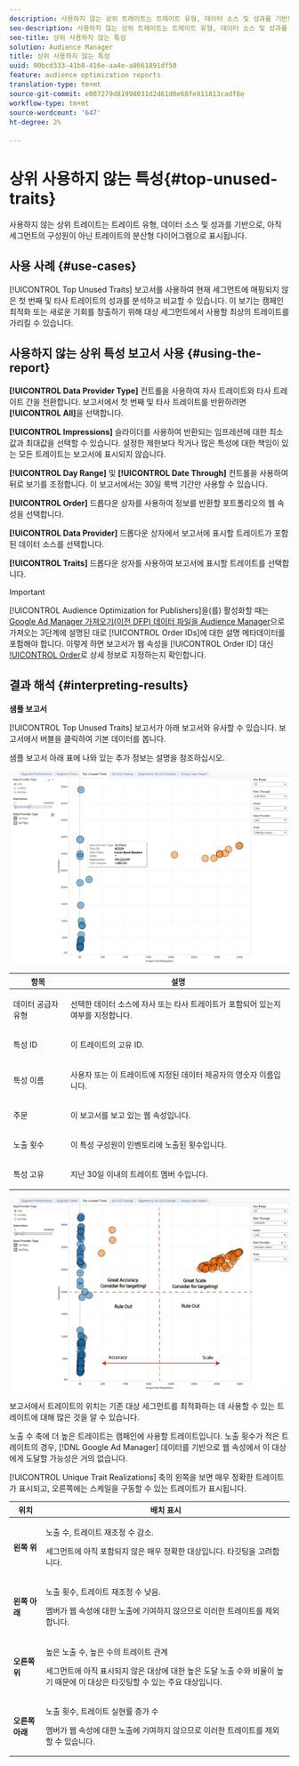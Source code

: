 ```yaml
---
description: 사용하지 않는 상위 트레이트는 트레이트 유형, 데이터 소스 및 성과를 기반으로, 아직 세그먼트의 구성원이 아닌 트레이트의 분산형 다이어그램으로 표시됩니다.
seo-description: 사용하지 않는 상위 트레이트는 트레이트 유형, 데이터 소스 및 성과를 기반으로, 아직 세그먼트의 구성원이 아닌 트레이트의 분산형 다이어그램으로 표시됩니다.
seo-title: 상위 사용하지 않는 특성
solution: Audience Manager
title: 상위 사용하지 않는 특성
uuid: 90bcd333-41b8-416e-aa4e-a8661891df50
feature: audience optimization reports
translation-type: tm+mt
source-git-commit: e007279d81998031d2d61d0e68fe911813cadf8e
workflow-type: tm+mt
source-wordcount: '647'
ht-degree: 2%

---
```



# 상위 사용하지 않는 특성{#top-unused-traits}

사용하지 않는 상위 트레이트는 트레이트 유형, 데이터 소스 및 성과를 기반으로, 아직 세그먼트의 구성원이 아닌 트레이트의 분산형 다이어그램으로 표시됩니다.

## 사용 사례 {#use-cases}

[!UICONTROL Top Unused Traits] 보고서를 사용하여 현재 세그먼트에 매핑되지 않은 첫 번째 및 타사 트레이트의 성과를 분석하고 비교할 수 있습니다. 이 보기는 캠페인 최적화 또는 새로운 기회를 창출하기 위해 대상 세그먼트에서 사용할 최상의 트레이트를 가리킬 수 있습니다.

## 사용하지 않는 상위 특성 보고서 사용 {#using-the-report}

**[!UICONTROL Data Provider Type]** 컨트롤을 사용하여 자사 트레이트와 타사 트레이트 간을 전환합니다. 보고서에서 첫 번째 및 타사 트레이트를 반환하려면 **[!UICONTROL All]**&#x200B;을 선택합니다.

**[!UICONTROL Impressions]** 슬라이더를 사용하여 반환되는 임프레션에 대한 최소값과 최대값을 선택할 수 있습니다. 설정한 제한보다 작거나 많은 특성에 대한 책임이 있는 모든 트레이트는 보고서에 표시되지 않습니다.

**[!UICONTROL Day Range]** 및 **[!UICONTROL Date Through]** 컨트롤을 사용하여 뒤로 보기를 조정합니다. 이 보고서에서는 30일 룩백 기간만 사용할 수 있습니다.

**[!UICONTROL Order]** 드롭다운 상자를 사용하여 정보를 반환할 포트폴리오의 웹 속성을 선택합니다.

**[!UICONTROL Data Provider]** 드롭다운 상자에서 보고서에 표시할 트레이트가 포함된 데이터 소스를 선택합니다.

**[!UICONTROL Traits]** 드롭다운 상자를 사용하여 보고서에 표시할 트레이트를 선택합니다.

>[!IMPORTANT]
>
>[!UICONTROL Audience Optimization for Publishers]을(를) 활성화할 때는 [Google Ad Manager 가져오기(이전 DFP) 데이터 파일을 Audience Manager](../../../reporting/audience-optimization-reports/aor-publishers/import-dfp.md)으로 가져오는 3단계에 설명된 대로 [!UICONTROL Order IDs]에 대한 설명 메타데이터를 포함해야 합니다. 이렇게 하면 보고서가 웹 속성을 [!UICONTROL Order ID] 대신 [!UICONTROL Order](으)로 상세 정보로 지정하는지 확인합니다.

## 결과 해석 {#interpreting-results}

**샘플 보고서**

[!UICONTROL Top Unused Traits] 보고서가 아래 보고서와 유사할 수 있습니다. 보고서에서 버블을 클릭하여 기본 데이터를 봅니다.

샘플 보고서 아래 표에 나와 있는 추가 정보는 설명을 참조하십시오.

![](assets/publisher_unused_traits.png)

<table id="table_AFE2540583C34835B04584693ADFD26A"> 
 <thead> 
  <tr> 
   <th colname="col1" class="entry"> 항목 </th> 
   <th colname="col2" class="entry"> 설명 </th> 
  </tr>
 </thead>
 <tbody> 
  <tr> 
   <td colname="col1"> <p><span class="wintitle"> 데이터 공급자 유형</span> </p> </td> 
   <td colname="col2"> <p>선택한 데이터 소스에 자사 또는 타사 트레이트가 포함되어 있는지 여부를 지정합니다. </p> </td> 
  </tr> 
  <tr> 
   <td colname="col1"> <p><span class="wintitle"> 특성 ID</span> </p> </td> 
   <td colname="col2"> <p>이 트레이트의 고유 ID. </p> </td> 
  </tr> 
  <tr> 
   <td colname="col1"> <p><span class="wintitle"> 특성 이름</span> </p> </td> 
   <td colname="col2"> <p>사용자 또는 이 트레이트에 지정된 데이터 제공자의 영숫자 이름입니다. </p> </td> 
  </tr> 
  <tr> 
   <td colname="col1"> <p><span class="wintitle"> 주문</span> </p> </td> 
   <td colname="col2"> <p>이 보고서를 보고 있는 웹 속성입니다. </p> </td> 
  </tr> 
  <tr> 
   <td colname="col1"> <p><span class="wintitle"> 노출 횟수</span> </p> </td> 
   <td colname="col2"> <p>이 특성 구성원이 인벤토리에 노출된 횟수입니다. </p> </td> 
  </tr> 
  <tr> 
   <td colname="col1"> <p><span class="wintitle"> 특성 고유</span> </p> </td> 
   <td colname="col2"> <p>지난 30일 이내의 트레이트 멤버 수입니다. </p> </td> 
  </tr> 
 </tbody> 
</table>

![](assets/publisher_unused_traits_final.png)

보고서에서 트레이트의 위치는 기존 대상 세그먼트를 최적화하는 데 사용할 수 있는 트레이트에 대해 많은 것을 알 수 있습니다.

노출 수 축에 더 높은 트레이트는 캠페인에 사용할 트레이트입니다. 노출 횟수가 적은 트레이트의 경우, [!DNL Google Ad Manager] 데이터를 기반으로 웹 속성에서 이 대상에게 도달할 가능성은 거의 없습니다.

[!UICONTROL Unique Trait Realizations] 축의 왼쪽을 보면 매우 정확한 트레이트가 표시되고, 오른쪽에는 스케일을 구동할 수 있는 트레이트가 표시됩니다.

<table id="table_A29253B30DFA4CD7B3B7C320DE0BDEA4"> 
 <thead> 
  <tr> 
   <th colname="col1" class="entry"> 위치 </th> 
   <th colname="col2" class="entry"> 배치 표시 </th> 
  </tr> 
 </thead>
 <tbody> 
  <tr> 
   <td colname="col1"> <p> <b>왼쪽 위</b> </p> </td> 
   <td colname="col2"> <p>노출 수, 트레이트 재조정 수 감소. </p> <p>세그먼트에 아직 포함되지 않은 매우 정확한 대상입니다. 타깃팅을 고려합니다. </p> </td> 
  </tr> 
  <tr> 
   <td colname="col1"> <p> <b>왼쪽 아래</b> </p> </td> 
   <td colname="col2"> <p>노출 횟수, 트레이트 재조정 수 낮음. </p> <p> 멤버가 웹 속성에 대한 노출에 기여하지 않으므로 이러한 트레이트를 제외합니다. </p> </td> 
  </tr> 
  <tr> 
   <td colname="col1"> <p> <b>오른쪽 위</b> </p> </td> 
   <td colname="col2"> <p>높은 노출 수, 높은 수의 트레이트 관계 </p> <p>세그먼트에 아직 표시되지 않은 대상에 대한 높은 도달 노출 수와 비율이 높기 때문에 이 대상은 타깃팅할 수 있는 주요 대상입니다. </p> </td> 
  </tr> 
  <tr> 
   <td colname="col1"> <p> <b>오른쪽 아래</b> </p> </td> 
   <td colname="col2"> <p>노출 횟수, 트레이트 실현률 증가 수 </p> <p> 멤버가 웹 속성에 대한 노출에 기여하지 않으므로 이러한 트레이트를 제외할 수 있습니다. </p> </td> 
  </tr> 
 </tbody> 
</table>
